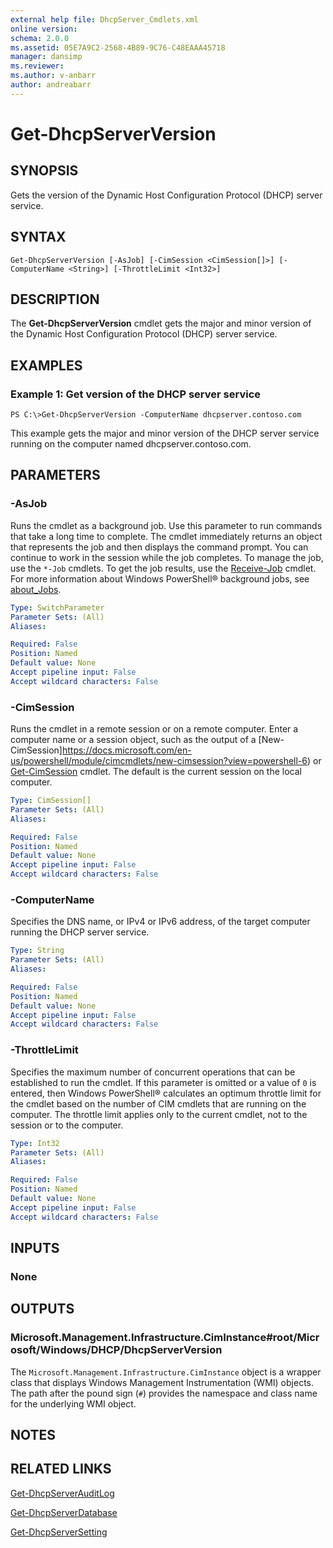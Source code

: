 ```yaml
---
external help file: DhcpServer_Cmdlets.xml
online version: 
schema: 2.0.0
ms.assetid: 05E7A9C2-2568-4B89-9C76-C48EAAA45718
manager: dansimp
ms.reviewer:
ms.author: v-anbarr
author: andreabarr
---
```


# Get-DhcpServerVersion

## SYNOPSIS
Gets the version of the Dynamic Host Configuration Protocol (DHCP) server service.

## SYNTAX

```
Get-DhcpServerVersion [-AsJob] [-CimSession <CimSession[]>] [-ComputerName <String>] [-ThrottleLimit <Int32>]
```

## DESCRIPTION
The **Get-DhcpServerVersion** cmdlet gets the major and minor version of the Dynamic Host Configuration Protocol (DHCP) server service.

## EXAMPLES

### Example 1: Get version of the DHCP server service
```
PS C:\>Get-DhcpServerVersion -ComputerName dhcpserver.contoso.com
```

This example gets the major and minor version of the DHCP server service running on the computer named dhcpserver.contoso.com.

## PARAMETERS

### -AsJob
Runs the cmdlet as a background job.
Use this parameter to run commands that take a long time to complete. 
The cmdlet immediately returns an object that represents the job and then displays the command prompt.
You can continue to work in the session while the job completes.
To manage the job, use the `*-Job` cmdlets.
To get the job results, use the [Receive-Job](https://go.microsoft.com/fwlink/?LinkID=113372) cmdlet. 
For more information about Windows PowerShell® background jobs, see [about_Jobs](https://go.microsoft.com/fwlink/?LinkID=113251).

```yaml
Type: SwitchParameter
Parameter Sets: (All)
Aliases: 

Required: False
Position: Named
Default value: None
Accept pipeline input: False
Accept wildcard characters: False
```

### -CimSession
Runs the cmdlet in a remote session or on a remote computer.
Enter a computer name or a session object, such as the output of a [New-CimSession]https://docs.microsoft.com/en-us/powershell/module/cimcmdlets/new-cimsession?view=powershell-6) or [Get-CimSession](https://go.microsoft.com/fwlink/p/?LinkId=227966) cmdlet.
The default is the current session on the local computer.

```yaml
Type: CimSession[]
Parameter Sets: (All)
Aliases: 

Required: False
Position: Named
Default value: None
Accept pipeline input: False
Accept wildcard characters: False
```

### -ComputerName
Specifies the DNS name, or IPv4 or IPv6 address, of the target computer running the DHCP server service.

```yaml
Type: String
Parameter Sets: (All)
Aliases: 

Required: False
Position: Named
Default value: None
Accept pipeline input: False
Accept wildcard characters: False
```

### -ThrottleLimit
Specifies the maximum number of concurrent operations that can be established to run the cmdlet.
If this parameter is omitted or a value of `0` is entered, then Windows PowerShell® calculates an optimum throttle limit for the cmdlet based on the number of CIM cmdlets that are running on the computer.
The throttle limit applies only to the current cmdlet, not to the session or to the computer.

```yaml
Type: Int32
Parameter Sets: (All)
Aliases: 

Required: False
Position: Named
Default value: None
Accept pipeline input: False
Accept wildcard characters: False
```

## INPUTS

### None

## OUTPUTS

### Microsoft.Management.Infrastructure.CimInstance#root/Microsoft/Windows/DHCP/DhcpServerVersion
The `Microsoft.Management.Infrastructure.CimInstance` object is a wrapper class that displays Windows Management Instrumentation (WMI) objects.
The path after the pound sign (`#`) provides the namespace and class name for the underlying WMI object.

## NOTES

## RELATED LINKS

[Get-DhcpServerAuditLog](./Get-DhcpServerAuditLog.md)

[Get-DhcpServerDatabase](./Get-DhcpServerDatabase.md)

[Get-DhcpServerSetting](./Get-DhcpServerSetting.md)

